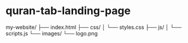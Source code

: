 # quran-tab-landing-page

my-website/
├── index.html
├── css/
│   └── styles.css
├── js/
│   └── scripts.js
└── images/
    └── logo.png
